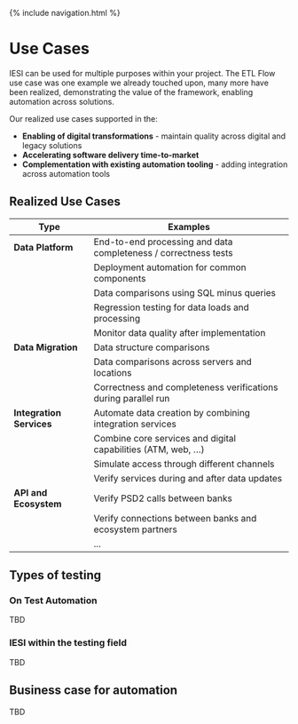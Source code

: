 {% include navigation.html %}

# Use Cases

IESI can be used for multiple purposes within your project. The ETL Flow use case was one example we already touched upon, many more have been realized, demonstrating the value of the framework, enabling automation across solutions.

Our realized use cases supported in the:
* **Enabling of digital transformations** - maintain quality across digital and legacy solutions
* **Accelerating software delivery time-to-market**
* **Complementation with existing automation tooling** - adding integration across automation tools


## Realized Use Cases

|Type | Examples|
|---- |---------|
|**Data Platform** | End-to-end processing and data completeness / correctness tests|
|              |Deployment automation for common components|
|              |Data comparisons using SQL minus queries|
|              |Regression testing for data loads and processing|
|              |Monitor data quality after implementation|
|**Data Migration** | Data structure comparisons|
|               |Data comparisons across servers and locations|
|               |Correctness and completeness verifications during parallel run|
|**Integration Services** | Automate data creation by combining integration services|
|                     |Combine core services and digital capabilities (ATM, web, …)|
|                     |Simulate access through different channels|
|                     |Verify services during and after data updates|
|**API and Ecosystem**| Verify PSD2 calls between banks|
|                  |Verify connections between banks and ecosystem partners|
|                  |...|            




## Types of testing
### On Test Automation
TBD

### IESI within the testing field
TBD

## Business case for automation
TBD


